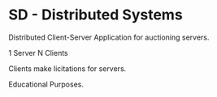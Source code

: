 # SD - Distributed Systems 

Distributed Client-Server Application for auctioning servers.

1 Server
N Clients

Clients make licitations for servers.

Educational Purposes.
